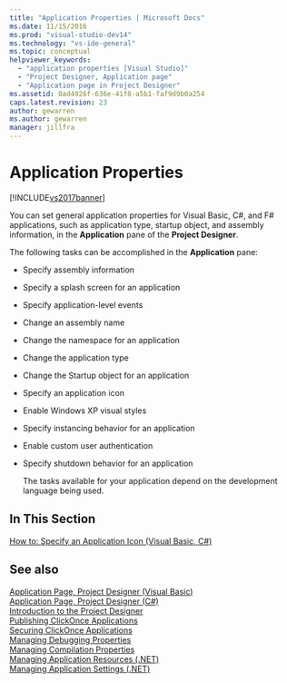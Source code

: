 ```yaml
---
title: "Application Properties | Microsoft Docs"
ms.date: 11/15/2016
ms.prod: "visual-studio-dev14"
ms.technology: "vs-ide-general"
ms.topic: conceptual
helpviewer_keywords: 
  - "application properties [Visual Studio]"
  - "Project Designer, Application page"
  - "Application page in Project Designer"
ms.assetid: 0ad4926f-636e-41f8-a5b1-faf9d9b0a254
caps.latest.revision: 23
author: gewarren
ms.author: gewarren
manager: jillfra
---
```

# Application Properties
[!INCLUDE[vs2017banner](../includes/vs2017banner.md)]

You can set general application properties for Visual Basic, C#, and F# applications, such as application type, startup object, and assembly information, in the **Application** pane of the **Project Designer**.  
  
 The following tasks can be accomplished in the **Application** pane:  
  
- Specify assembly information  
  
- Specify a splash screen for an application  
  
- Specify application-level events  
  
- Change an assembly name  
  
- Change the namespace for an application  
  
- Change the application type  
  
- Change the Startup object for an application  
  
- Specify an application icon  
  
- Enable Windows XP visual styles  
  
- Specify instancing behavior for an application  
  
- Enable custom user authentication  
  
- Specify shutdown behavior for an application  
  
  The tasks available for your application depend on the development language being used.  
  
## In This Section  
 [How to: Specify an Application Icon (Visual Basic, C#)](../ide/how-to-specify-an-application-icon-visual-basic-csharp.md)  
  
## See also  
 [Application Page, Project Designer (Visual Basic)](../ide/reference/application-page-project-designer-visual-basic.md)   
 [Application Page, Project Designer (C#)](../ide/reference/application-page-project-designer-csharp.md)   
 [Introduction to the Project Designer](https://msdn.microsoft.com/898dd854-c98d-430c-ba1b-a913ce3c73d7)   
 [Publishing ClickOnce Applications](../deployment/publishing-clickonce-applications.md)   
 [Securing ClickOnce Applications](../deployment/securing-clickonce-applications.md)   
 [Managing Debugging Properties](https://msdn.microsoft.com/92474d16-e7fe-4fac-9287-6bd6b3a7eb68)   
 [Managing Compilation Properties](https://msdn.microsoft.com/94308881-f10f-4caf-a729-f1028e596a2c)   
 [Managing Application Resources (.NET)](../ide/managing-application-resources-dotnet.md)   
 [Managing Application Settings (.NET)](../ide/managing-application-settings-dotnet.md)
